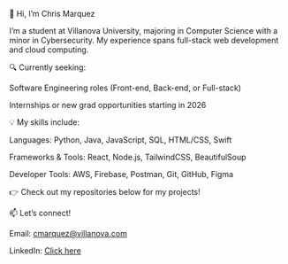 👋 Hi, I’m Chris Marquez

I’m a student at Villanova University, majoring in Computer Science with a minor in Cybersecurity. My experience spans full-stack web development and cloud computing.

🔍 Currently seeking:

Software Engineering roles (Front-end, Back-end, or Full-stack)

Internships or new grad opportunities starting in 2026

💡 My skills include:

Languages: Python, Java, JavaScript, SQL, HTML/CSS, Swift

Frameworks & Tools: React, Node.js, TailwindCSS, BeautifulSoup

Developer Tools: AWS, Firebase, Postman, Git, GitHub, Figma

👉 Check out my repositories below for my projects!

📫 Let’s connect!

Email: cmarquez@villanova.com

LinkedIn: [Click here](https://www.linkedin.com/in/chris--marquez/)

